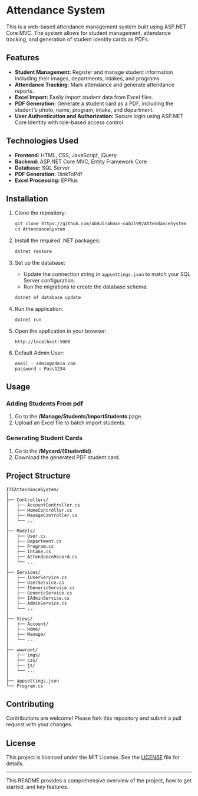 # Attendance System

This is a web-based attendance management system built using ASP.NET Core MVC. The system allows for student management, attendance tracking, and generation of student identity cards as PDFs.

## Features

- **Student Management:** Register and manage student information including their images, departments, intakes, and programs.
- **Attendance Tracking:** Mark attendance and generate attendance reports.
- **Excel Import:** Easily import student data from Excel files.
- **PDF Generation:** Generate a student card as a PDF, including the student's photo, name, program, intake, and department.
- **User Authentication and Authorization:** Secure login using ASP.NET Core Identity with role-based access control.

## Technologies Used

- **Frontend:** HTML, CSS, JavaScript, jQuery
- **Backend:** ASP.NET Core MVC, Entity Framework Core
- **Database:** SQL Server
- **PDF Generation:** DinkToPdf
- **Excel Processing:** EPPlus

## Installation

1. Clone the repository:

   ```bash
   git clone https://github.com/abdulrahman-nabil99/AttendanceSystem
   cd AttendanceSystem
   ```

2. Install the required .NET packages:

   ```bash
   dotnet restore
   ```

3. Set up the database:

   - Update the connection string in `appsettings.json` to match your SQL Server configuration.
   - Run the migrations to create the database schema:

   ```bash
   dotnet ef database update
   ```

4. Run the application:

   ```bash
   dotnet run
   ```

5. Open the application in your browser:

   ```
   http://localhost:5000
   ```

6. Default Admin User:

   ```
   email : admin@admin.com
   password : Pass1234
   ```

## Usage

### Adding Students From pdf

1. Go to the **/Manage/Students/ImportStudents** page.
2. Upload an Excel file to batch import students.

### Generating Student Cards

1. Go to the **/Mycard/{StudentId}**.
2. Download the generated PDF student card.

## Project Structure

```plaintext
ITIAttendanceSystem/
│
├── Controllers/
│   ├── AccountController.cs
│   ├── HomeController.cs
│   ├── ManageController.cs
│   └── ...
│
├── Models/
│   ├── User.cs
│   ├── Department.cs
│   ├── Program.cs
│   ├── Intake.cs
│   ├── AttendanceRecord.cs
│   └── ...
│
├── Services/
│   ├── IUserService.cs
│   ├── UserService.cs
│   ├── IGenericService.cs
│   ├── GenericService.cs
│   ├── IAdminService.cs
│   ├── AdminService.cs
│   └── ...
│
├── Views/
│   ├── Account/
│   ├── Home/
│   ├── Manage/
│   └── ...
│
├── wwwroot/
│   ├── imgs/
│   ├── css/
│   ├── js/
│   └── ...
│
├── appsettings.json
└── Program.cs
```

## Contributing

Contributions are welcome! Please fork this repository and submit a pull request with your changes.

## License

This project is licensed under the MIT License. See the [LICENSE](LICENSE) file for details.

---

This README provides a comprehensive overview of the project, how to get started, and key features.
